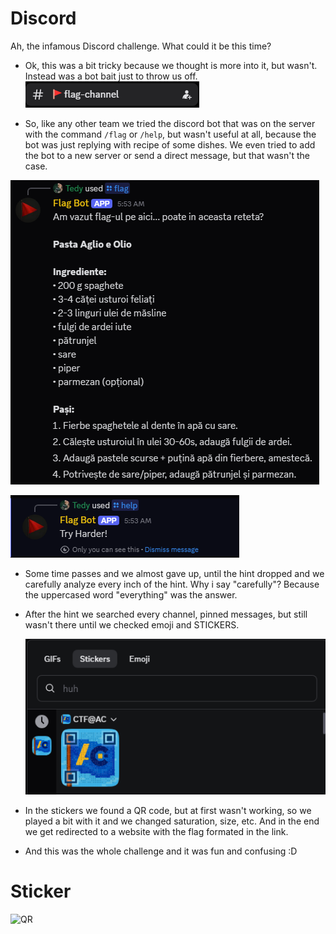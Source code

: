# Discord

Ah, the infamous Discord challenge. What could it be this time?

- Ok, this was a bit tricky because we thought is more into it, but wasn't. Instead was a bot bait just to throw us off.
![Flag-channel](https://github.com/TedyonGit/AC-UPT-ControluDeCalitate-WriteUps/blob/main/Discord/flag-channel.png)

- So, like any other team we tried the discord bot that was on the server with the command ``/flag`` or ``/help``, but wasn't useful at all, because the bot was just replying with recipe of some dishes. We even tried to add the bot to a new server or send a direct message, but that wasn't the case.

![Flag-command](https://github.com/TedyonGit/AC-UPT-ControluDeCalitate-WriteUps/blob/main/Discord/flag.png)

![help-command](https://github.com/TedyonGit/AC-UPT-ControluDeCalitate-WriteUps/blob/main/Discord/help.png)
- Some time passes and we almost gave up, until the hint dropped and we carefully analyze every inch of the hint. Why i say "carefully"? Because the uppercased word "everything" was the answer.
- After the hint we searched every channel, pinned messages, but still wasn't there until we checked emoji and STICKERS.

  ![Stickers](https://github.com/TedyonGit/AC-UPT-ControluDeCalitate-WriteUps/blob/main/Discord/stickers.png)
- In the stickers we found a QR code, but at first wasn't working, so we played a bit with it and we changed saturation, size, etc. And in the end we get redirected to a website with the flag formated in the link.
- And this was the whole challenge and it was fun and confusing :D

# Sticker
![QR](https://i.imgur.com/vDqjEUY.png)
